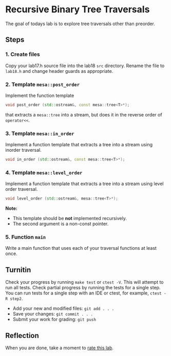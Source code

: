 # Recursive Binary Tree Traversals

The goal of todays lab is to explore tree traversals
other than preorder.

## Steps

### 1. Create files
Copy your lab17.h source file into the lab18 `src` directory.
Rename the file to `lab18.h` and change header guards as appropriate.

### 2. Template `mesa::post_order`
Implement the function template 

```cpp
void post_order (std::ostream&, const mesa::tree<T>*);
```

that extracts a `mesa::tree` into a stream, but does it in the reverse
order of `operator<<`.

### 3. Template `mesa::in_order`
Implement a function template that extracts a tree into a stream
using inorder traversal.

```cpp
void in_order (std::ostream&, const mesa::tree<T>*);
```


### 4. Template `mesa::level_order` 
Implement a function template that extracts a tree into a stream
using level order traversal.

```cpp
void level_order (std::ostream&, mesa::tree<T>*);
```

**Note:**
- This template should be **not** implemented recursively.
- The second argument is a non-const pointer.

### 5. Function `main`
Write a main function that uses each of your traversal functions at least once.

## Turnitin
Check your progress by running `make test` or `ctest -V`.
This will attempt to run all tests.
Check partial progress by running the tests for a single step.
You can run tests for a single step with an IDE or ctest,
for example, `ctest -R step2`.

- Add your new and modified files: `git add . . . `
- Save your changes: `git commit . . . `
- Submit your work for grading: `git push`

## Reflection
When you are done, take a moment to 
[rate this lab](https://forms.gle/hcokf9kikbUGzWEE9).

